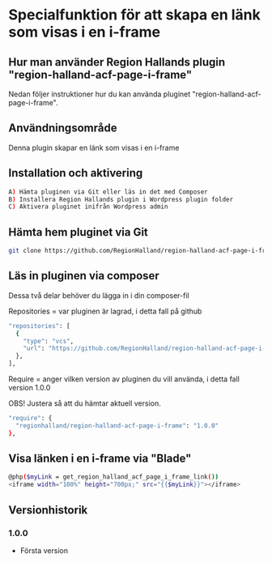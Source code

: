 # Specialfunktion för att skapa en länk som visas i en i-frame

## Hur man använder Region Hallands plugin "region-halland-acf-page-i-frame"

Nedan följer instruktioner hur du kan använda pluginet "region-halland-acf-page-i-frame".


## Användningsområde

Denna plugin skapar en länk som visas i en i-frame


## Installation och aktivering

```sh
A) Hämta pluginen via Git eller läs in det med Composer
B) Installera Region Hallands plugin i Wordpress plugin folder
C) Aktivera pluginet inifrån Wordpress admin
```


## Hämta hem pluginet via Git

```sh
git clone https://github.com/RegionHalland/region-halland-acf-page-i-frame.git
```


## Läs in pluginen via composer

Dessa två delar behöver du lägga in i din composer-fil

Repositories = var pluginen är lagrad, i detta fall på github

```sh
"repositories": [
  {
    "type": "vcs",
    "url": "https://github.com/RegionHalland/region-halland-acf-page-i-frame.git"
  },
],
```
Require = anger vilken version av pluginen du vill använda, i detta fall version 1.0.0

OBS! Justera så att du hämtar aktuell version.

```sh
"require": {
  "regionhalland/region-halland-acf-page-i-frame": "1.0.0"
},
```


## Visa länken i en i-frame via "Blade"

```sh
@php($myLink = get_region_halland_acf_page_i_frame_link())
<iframe width="100%" height="700px;" src="{{$myLink}}"></iframe> 
```


## Versionhistorik

### 1.0.0
- Första version